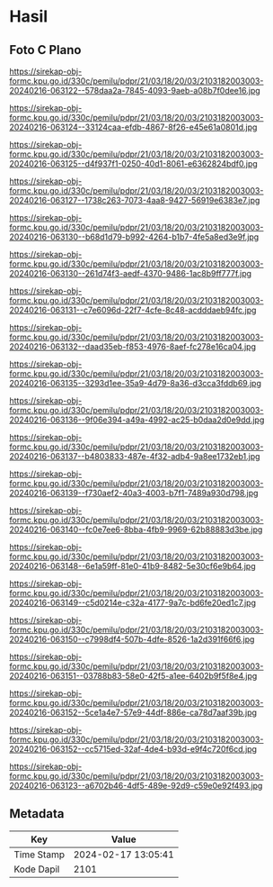 # Hasil

## Foto C Plano

https://sirekap-obj-formc.kpu.go.id/330c/pemilu/pdpr/21/03/18/20/03/2103182003003-20240216-063122--578daa2a-7845-4093-9aeb-a08b7f0dee16.jpg

https://sirekap-obj-formc.kpu.go.id/330c/pemilu/pdpr/21/03/18/20/03/2103182003003-20240216-063124--33124caa-efdb-4867-8f26-e45e61a0801d.jpg

https://sirekap-obj-formc.kpu.go.id/330c/pemilu/pdpr/21/03/18/20/03/2103182003003-20240216-063125--d4f937f1-0250-40d1-8061-e6362824bdf0.jpg

https://sirekap-obj-formc.kpu.go.id/330c/pemilu/pdpr/21/03/18/20/03/2103182003003-20240216-063127--1738c263-7073-4aa8-9427-56919e6383e7.jpg

https://sirekap-obj-formc.kpu.go.id/330c/pemilu/pdpr/21/03/18/20/03/2103182003003-20240216-063130--b68d1d79-b992-4264-b1b7-4fe5a8ed3e9f.jpg

https://sirekap-obj-formc.kpu.go.id/330c/pemilu/pdpr/21/03/18/20/03/2103182003003-20240216-063130--261d74f3-aedf-4370-9486-1ac8b9ff777f.jpg

https://sirekap-obj-formc.kpu.go.id/330c/pemilu/pdpr/21/03/18/20/03/2103182003003-20240216-063131--c7e6096d-22f7-4cfe-8c48-acdddaeb94fc.jpg

https://sirekap-obj-formc.kpu.go.id/330c/pemilu/pdpr/21/03/18/20/03/2103182003003-20240216-063132--daad35eb-f853-4976-8aef-fc278e16ca04.jpg

https://sirekap-obj-formc.kpu.go.id/330c/pemilu/pdpr/21/03/18/20/03/2103182003003-20240216-063135--3293d1ee-35a9-4d79-8a36-d3cca3fddb69.jpg

https://sirekap-obj-formc.kpu.go.id/330c/pemilu/pdpr/21/03/18/20/03/2103182003003-20240216-063136--9f06e394-a49a-4992-ac25-b0daa2d0e9dd.jpg

https://sirekap-obj-formc.kpu.go.id/330c/pemilu/pdpr/21/03/18/20/03/2103182003003-20240216-063137--b4803833-487e-4f32-adb4-9a8ee1732eb1.jpg

https://sirekap-obj-formc.kpu.go.id/330c/pemilu/pdpr/21/03/18/20/03/2103182003003-20240216-063139--f730aef2-40a3-4003-b7f1-7489a930d798.jpg

https://sirekap-obj-formc.kpu.go.id/330c/pemilu/pdpr/21/03/18/20/03/2103182003003-20240216-063140--fc0e7ee6-8bba-4fb9-9969-62b88883d3be.jpg

https://sirekap-obj-formc.kpu.go.id/330c/pemilu/pdpr/21/03/18/20/03/2103182003003-20240216-063148--6e1a59ff-81e0-41b9-8482-5e30cf6e9b64.jpg

https://sirekap-obj-formc.kpu.go.id/330c/pemilu/pdpr/21/03/18/20/03/2103182003003-20240216-063149--c5d0214e-c32a-4177-9a7c-bd6fe20ed1c7.jpg

https://sirekap-obj-formc.kpu.go.id/330c/pemilu/pdpr/21/03/18/20/03/2103182003003-20240216-063150--c7998df4-507b-4dfe-8526-1a2d391f66f6.jpg

https://sirekap-obj-formc.kpu.go.id/330c/pemilu/pdpr/21/03/18/20/03/2103182003003-20240216-063151--03788b83-58e0-42f5-a1ee-6402b9f5f8e4.jpg

https://sirekap-obj-formc.kpu.go.id/330c/pemilu/pdpr/21/03/18/20/03/2103182003003-20240216-063152--5ce1a4e7-57e9-44df-886e-ca78d7aaf39b.jpg

https://sirekap-obj-formc.kpu.go.id/330c/pemilu/pdpr/21/03/18/20/03/2103182003003-20240216-063152--cc5715ed-32af-4de4-b93d-e9f4c720f6cd.jpg

https://sirekap-obj-formc.kpu.go.id/330c/pemilu/pdpr/21/03/18/20/03/2103182003003-20240216-063123--a6702b46-4df5-489e-92d9-c59e0e92f493.jpg


## Metadata

| Key        | Value               |
| ---------- | ------------------- |
| Time Stamp | 2024-02-17 13:05:41 |
| Kode Dapil | 2101                |



